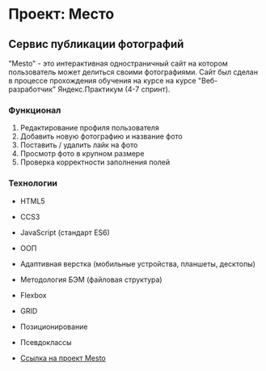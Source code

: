 # Проект: Место

## Сервис публикации фотографий
"Mesto" - это интерактивная одностраничный сайт на котором пользователь может делиться своими фотографиями. Сайт был сделан в процессе прохождения обучения на курсе на курсе "Веб-разработчик" Яндекс.Практикум (4-7 спринт). 

### Функционал
1. Редактирование профиля пользователя
2. Добавить новую фотографию и название фото
3. Поставить / удалить лайк на фото
4. Просмотр фото в крупном размере
5. Проверка корректности заполнения полей

### Технологии
* HTML5
* CCS3
* JavaScript (стандарт ES6)
* ООП
* Адаптивная верстка (мобильные устройства, планшеты, десктопы)
* Методология БЭМ (файловая структура)
* Flexbox
* GRID
* Позиционирование
* Псевдоклассы

* [Ссылка на проект Mesto](https://zagorevsky.github.io/mesto/)

